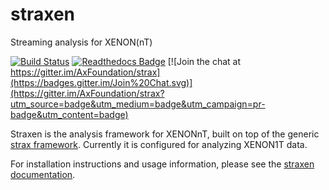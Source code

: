 # straxen
Streaming analysis for XENON(nT)

[![Build Status](https://travis-ci.org/XENONnT/straxen.svg?branch=master)](https://travis-ci.org/XENONnT/straxen)
[![Readthedocs Badge](https://readthedocs.org/projects/straxen/badge/?version=latest)](https://straxen.readthedocs.io/en/latest/?badge=latest)
[![Join the chat at https://gitter.im/AxFoundation/strax](https://badges.gitter.im/Join%20Chat.svg)](https://gitter.im/AxFoundation/strax?utm_source=badge&utm_medium=badge&utm_campaign=pr-badge&utm_content=badge)

Straxen is the analysis framework for XENONnT, built on top of the generic [strax framework](https://github.com/AxFoundation/strax). Currently it is configured for analyzing XENON1T data.

For installation instructions and usage information, please see the [straxen documentation](https://straxen.readthedocs.io).
